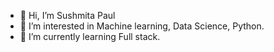 - 👋 Hi, I’m Sushmita Paul
- 👀 I’m interested in Machine learning, Data Science, Python.
- 🌱 I’m currently learning Full stack. 


<!---
sushmitapaulHRC/sushmitapaulHRC is a ✨ special ✨ repository because its `README.md` (this file) appears on your GitHub profile.
You can click the Preview link to take a look at your changes.
--->
